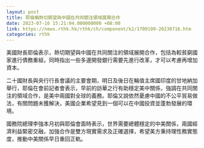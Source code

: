 ```yaml
---
layout: post
title: 耶倫稱熱切期望與中國在共同關注領域展開合作
date: 2023-07-16 15:21:04.000000000 +08:00
link: https://news.rthk.hk/rthk/ch/component/k2/1709109-20230716.htm
categories: rthk
---
```


美國財長耶倫表示，熱切期望與中國在共同關注的領域展開合作，包括為較貧窮國家進行債務重組，同時指出一些多邊開發銀行需要先進行改革，才可以考慮再增加資本。

二十國財長與央行行長會議的主要會期，明日及後日在輪值主席國印度的甘地納加舉行，耶倫在會前記者會表示，早前的訪華之行有助穩定美中關係，強調在共同關注的領域合作，是美中兩國對全球的義務。耶倫又說依然憂慮中國的不公平貿易做法，有關問題未獲解決，美國企業希望見到一個可以在中國投資並蓬勃發展的環境。

國務院總理李強本月初與耶倫會面時表示，世界需要總體穩定的中美關係，兩國經濟利益緊密交融，加強合作是雙方現實需求及正確選擇，希望美方秉持理性務實態度，推動中美關係早日重回正軌。
